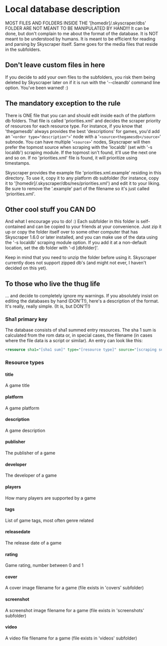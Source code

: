 # Local database description
MOST FILES AND FOLDERS INSIDE THE '[homedir]/.skyscraper/dbs' FOLDER ARE NOT MEANT TO BE MANIPULATED BY HAND!!! It can be done, but don't complain to me about the format of the database. It is NOT meant to be understood by humans. It is meant to be efficient for reading and parsing by Skyscraper itself. Same goes for the media files that reside in the subfolders.

## Don't leave custom files in here
If you decide to add your own files to the subfolders, you risk them being deleted by Skyscraper later on if it is run with the '--cleandb' command line option. You've been warned! :)

## The mandatory exception to the rule
There is ONE file that you can and should edit inside each of the platform db folders. That file is called 'priorities.xml' and decides the scraper priority of resources for each resource type. For instance, if you know that 'thegamesdb' always provides the best 'descriptions' for games, you'd add an '`<order type="description">`' node with a '`<source>thegamesdb</source>`' subnode. You can have multiple '`<source>`' nodes, Skyscraper will then prefer the topmost source when scraping with the 'localdb' (set with '-s localdb') scraping module. If the topmost isn't found, it'll use the next one and so on. If no 'priorities.xml' file is found, it will prioritize using timestamps.

Skyscraper provides the example file 'priorities.xml.example' residing in this directory. To use it, copy it to any platform db subfolder (for instance, copy it to '[homedir]/.skyscraper/dbs/nes/priorities.xml') and edit it to your liking. Be sure to remove the '.example' part of the filename so it's just called 'priorities.xml'.

## Other cool stuff you CAN DO
And what I encourage you to do! :) Each subfolder in this folder is self-contained and can be copied to your friends at your convenience. Just zip it up or copy the folder itself over to some other computer that has Skyscraper 1.6.0 or later installed, and you can make use of the data using the '-s localdb' scraping module option. If you add it at a non-default location, set the db folder with '-d [dbfolder]'.

Keep in mind that you need to unzip the folder before using it. Skyscraper currently does not support zipped db's (and might not ever, I haven't decided on this yet).

## To those who live the thug life
... and decide to completely ignore my warnings. If you absolutely insist on editing the databases by hand (DON'T!), here's a description of the format. It's really, really simple. (It is, but DON'T!)

### Sha1 primary key
The database consists of sha1 summed entry resources. The sha 1 sum is calculated from the rom data or, in special cases, the filename (in cases where the file data is a script or similar). An entry can look like this:

```xml
<resource sha1="[sha1 sum]" type="[resource type]" source="[scraping source]" timestamp="[msecs sine epoch]">Resource data</resource>
```

### Resource types
#### title
A game title
#### platform
A game platform
#### description
A game description
#### publisher
The publisher of a game
#### developer
The developer of a game
#### players
How many players are supported by a game
#### tags
List of game tags, most often genre related
#### releasedate
The release date of a game
#### rating
Game rating, number between 0 and 1
#### cover
A cover image filename for a game (file exists in 'covers' subfolder)
#### screenshot
A screenshot image filename for a game (file exists in 'screenshots' subfolder)
#### video
A video file filename for a game (file exists in 'videos' subfolder)
